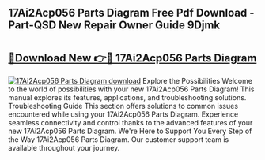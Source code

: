 ## 17Ai2Acp056 Parts Diagram Free Pdf Download - Part-QSD New Repair Owner Guide 9Djmk

# <h2><a href="http://dfsoriq.blite.top/?on=17Ai2Acp056+Parts+Diagram">🔗Download New 👉🔴 17Ai2Acp056 Parts Diagram</a></h2>

[![17Ai2Acp056 Parts Diagram download](https://i.imgur.com/lujVjoI.png)](http://dfsoriq.blite.top/?on=17Ai2Acp056+Parts+Diagram)
Explore the Possibilities Welcome to the world of possibilities with your new 17Ai2Acp056 Parts Diagram! This manual explores its features, applications, and troubleshooting solutions. Troubleshooting Guide This section offers solutions to common issues encountered while using your 17Ai2Acp056 Parts Diagram. Experience seamless connectivity and control thanks to the advanced features of your new 17Ai2Acp056 Parts Diagram. We're Here to Support You Every Step of the Way 17Ai2Acp056 Parts Diagram. Our customer support team is available throughout your journey.
